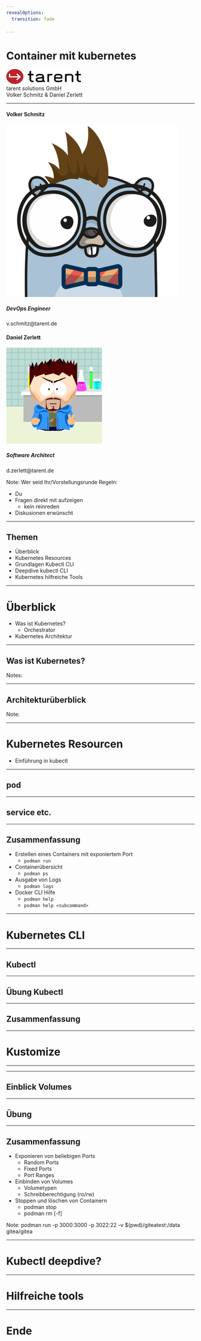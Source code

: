 ```yaml
---
revealOptions:
  transition: fade

---
```


# Container mit kubernetes

<div id="header-footer">
  <p class="slide-footer"><img src="images/light.svg" height="40" width="200"><br>tarent solutions GmbH<br>Volker Schmitz & Daniel Zerlett</p>
</div>

----

<div class="divided">
  <h4>Volker Schmitz</h4>
  <img src="./images/saltyblu.png">
  <h5>DevOps Engineer</h5>
  v.schmitz@tarent.de
</div>

<div class="divided">
  <h4>Daniel Zerlett</h4>
  <img src="./images/b00lduck.png">
  <h5>Software Architect</h5>
  d.zerlett@tarent.de
</div>

Note:
Wer seid Ihr/Vorstellungsrunde
Regeln:

- Du
- Fragen direkt mit aufzeigen
  - kein reinreden
- Diskusionen erwünscht

----

## Themen

- Überblick
- Kubernetes Resources
- Grundlagen Kubectl CLI
- Deepdive kubectl CLI
- Kubernetes hilfreiche Tools

---

# Überblick

- Was ist Kubernetes?
  - Orchestrator
- Kubernetes Architektur

----

## Was ist Kubernetes?


Notes:

----

## Architekturüberblick


Note:

---

# Kubernetes Resourcen

- Einführung in kubectl

----

## pod

----

## service etc.

----

## Zusammenfassung

- Erstellen eines Containers mit exponiertem Port
  - `podman run`
- Containerübersicht
  - `podman ps`
- Ausgabe von Logs
  - `podman logs`
- Docker CLI Hilfe
  - `podman help`
  - `podman help <subcommand>`

---

# Kubernetes CLI


----

## Kubectl


----

## Übung Kubectl

----

## Zusammenfassung

---

# Kustomize


----


----

## Einblick Volumes

----

## Übung

----

## Zusammenfassung

- Exponieren von beliebigen Ports
  - Random Ports
  - Fixed Ports
  - Port Ranges
- Einbinden von Volumes
  - Volumetypen
  - Schreibberechtigung (ro/rw)
- Stoppen und löschen von Containern
  - podman stop
  - podman rm [-f]

Note:
podman run -p 3000:3000 -p 3022:22 -v $(pwd)/giteatest:/data gitea/gitea

---

# Kubectl deepdive?

---

# Hilfreiche tools

---

# Ende
